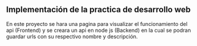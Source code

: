 ## Implementación de la practica de desarrollo web

En este proyecto se hara una pagina para visualizar el funcionamiento del api (Frontend) y se creara un api en node js (Backend) en la cual se podran guardar urls con su respectivo nombre y descripción.